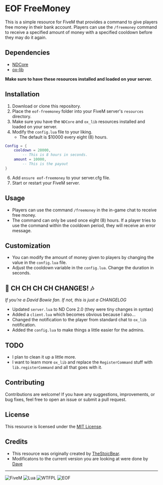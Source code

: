 # EOF FreeMoney

This is a simple resource for FiveM that provides a command to give players free money in their bank account. Players can use the `/freemoney` command to receive a specified amount of money with a specified cooldown before they may do it again.

## Dependencies
- [NDCore](https://github.com/ND-Framework/ND_Core)
- [ox-lib](https://github.com/overextended/ox_lib)

**Make sure to have these resources installed and loaded on your server.**

## Installation
1. Download or clone this repository.
2. Place the `eof-freemoney` folder into your FiveM server's `resources` directory.
3. Make sure you have the `NDCore` and `ox_lib` resources installed and loaded on your server.
4. Modify the `config.lua` file to your liking.
   - The default is $10000 every eight (8) hours.

```lua
Config = {
	cooldown = 28000,
		-- This is 8 hours in seconds.
	amount = 10000,		
		-- This is the payout
}
```

6. Add `ensure eof-freemoney` to your server.cfg file.
7. Start or restart your FiveM server.

## Usage
- Players can use the command `/freemoney` in the in-game chat to receive free money.
- The command can only be used once eight (8) hours. If a player tries to use the command within the cooldown period, they will receive an error message.

## Customization
- You can modify the amount of money given to players by changing the value in the `config.lua` file.
- Adjust the cooldown variable in the `config.lua`. Change the duration in seconds.

## 🎵 CH CH CH CH CHANGES! 🎶
*If you're a David Bowie fan. If not, this is just a CHANGELOG*

- Updated `server.lua` to ND Core 2.0 (they were tiny changes in syntax)
- Added a `client.lua` which becomes obvious because I also...
- Changed the notification to the player from standard chat to `ox_lib` notification.
- Added the `config.lua` to make things a little easier for the admins.

## TODO
- I plan to clean it up a little more.
- I want to learn more `ox_lib` and replace the `RegisterCommand` stuff with `lib.registerCommand` and all that goes with it.

## Contributing
Contributions are welcome! If you have any suggestions, improvements, or bug fixes, feel free to open an issue or submit a pull request.

## License
This resource is licensed under the [MIT License](LICENSE).

## Credits
- This resource was originally created by [TheStoicBear](https://github.com/TheStoicBear).
- Modificatons to the current version you are looking at were done by [Dave](https://github.com/davefl67)
---
 ![FiveM](https://www.davedorm.com/one/badge5m.jpg) ![Lua](https://img.shields.io/badge/lua-%232C2D72.svg?style=for-the-badge&logo=lua&logoColor=white) ![WTFPL](https://www.davedorm.com/wtfpl/wtfpl-badge-1.png) ![EOF](https://www.davedorm.com/images/eof_badge.jpg)